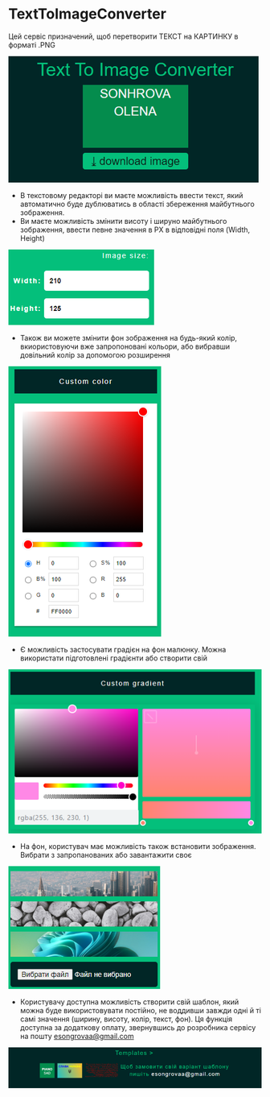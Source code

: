 # TextToImageConverter

Цей сервіс призначений, щоб перетворити ТЕКСТ на КАРТИНКУ в форматі .PNG

![alt text](image-5.png)

- В текстовому редакторі ви маєте можливість ввести текст, який автоматично буде дублюватись в області збереження майбутнього зображення.
- Ви маєте можливість змінити висоту і шируно майбутнього зображення, ввести певне значення в PX в відповідні поля (Width, Height)

![Розмір зображення в PX](image.png)
- Також ви можете змінити фон зображення на будь-який колір, вкиористовуючи вже запропоновані кольори, або вибравши довільний колір за допомогою розширення 

![Фоновий колір](image-1.png)
- Є можливість застосувати градієн на фон малюнку. Можна використати підготовлені градієнти або створити свій 

![Фон градієнт](image-2.png)
- На фон, користувач має можливість також встановити зображення. Вибрати з запропанованих або завантажити своє 

![Фонове зображення](image-3.png)
- Користувачу доступна можливість створити свій шаблон, який можна буде використовувати постійно, не воддивши завжди одні й ті самі значення (ширину, висоту, колір, текст, фон). Ця функція доступна за додаткову оплату, звернувшись до розробника сервісу на пошту esongrovaa@gmail.com 

![Шаблони](image-4.png)

